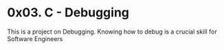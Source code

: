 # 0x03. C - Debugging
This is a project on Debugging. Knowing how to debug is a crucial skill for Software Engineers
